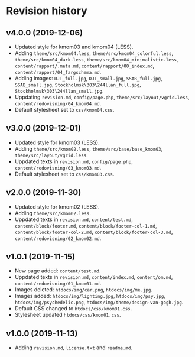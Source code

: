 Revision history
======================

v4.0.0 (2019-12-06)
-------------------

* Updated style for kmom03 and kmom04 (LESS).
* Adding `theme/src/kmom04.less`, `theme/src/kmom04_colorful.less`, `theme/src/kmom04_dark.less`, `theme/src/kmom04_minimalistic.less`, `content/rapport/.meta.md`, `content/rapport/00_index.md`, `content/rapport/04_fargschema.md`.
* Adding images: `DJT_full.jpg`, `DJT_small.jpg`, `SSAB_full.jpg`, `SSAB_small.jpg`, `Stockholmsk\303\244llan_full.jpg`, `Stockholmsk\303\244llan_small.jpg`.
* Uppdating `revision.md`, `config/page.php`, `theme/src/layout/vgrid.less`, `content/redovisning/04_kmom04.md`.
* Default stylesheet set to `css/kmom04.css`.

v3.0.0 (2019-12-01)
-------------------

* Updated style for kmom03 (LESS).
* Adding `theme/src/kmom02.less`, `theme/src/base/base_kmom03`, `theme/src/layout/vgrid.less`.
* Uppdated texts in `revision.md`, `config/page.php`, `content/redovisning/03_kmom03.md`.
* Default stylesheet set to `css/kmom03.css`.

v2.0.0 (2019-11-30)
-------------------

* Updated style for kmom02 (LESS).
* Adding `theme/src/kmom02.less`.
* Uppdated texts in `revision.md`, `content/test.md`, `content/block/footer.md`, `content/block/footer-col-1.md`, `content/block/footer-col-2.md`, `content/block/footer-col-3.md`, `content/redovisning/02_kmom02.md`.

v1.0.1 (2019-11-15)
-------------------

* New page added: `content/test.md`.
* Uppdated texts in `revision.md`, `content/index.md`, `content/om.md`, `content/redovisning/01_kmom01.md`.
* Images deleted: `htdocs/img/car.png`, `htdocs/img/me.jpg`.
* Images added: `htdocs/img/lighting.jpg`, `htdocs/img/psy.jpg`, `htdocs/img/psychedelic.png`, `htdocs/img/theme/design-van-gogh.jpg`.
* Default CSS changed to `htdocs/css/kmom01.css`.
* Stylesheet updated `htdocs/css/kmom01.css`.

v1.0.0 (2019-11-13)
----------------------

* Adding `revision.md`, `license.txt` and `readme.md`.
